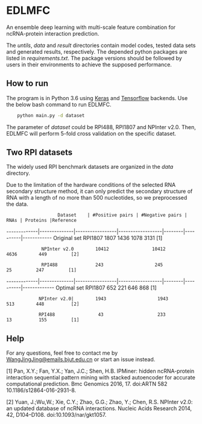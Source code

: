 # EDLMFC
 An ensemble deep learning with multi-scale feature  combination for ncRNA-protein interaction prediction. 

The _untils_, _data_ and _result_ directories contain model codes, tested data sets and generated results, respectively.
The depended python packages are listed in _requirements.txt_. The package versions should be followed by users in their environments to achieve the supposed performance.

## How to run

The program is in Python 3.6 using [Keras](https://keras.io/) and [Tensorflow](https://www.tensorflow.org/) backends. Use the below bash command to run EDLMFC.

```bash
    python main.py -d dataset
```

The parameter of _dataset_ could be RPI488, RPI1807 and NPInter v2.0. Then, EDLMFC will perform 5-fold cross validation on the specific dataset.


## Two RPI datasets

The widely used RPI benchmark datasets are organized in the _data_ directory. 

Due to the limitation of the hardware conditions of the selected RNA secondary structure method, it can only predict the secondary structure of RNA with a length of no more than 500 nucleotides, so we preprocessed the data.

                       Dataset    | #Positive pairs | #Negative pairs | RNAs | Proteins |Reference
-------------|--------------|-----------------|------------------|--------|----------|------------
Original set     RPI1807             1807                  1436            1078       3131        [1]

                 NPInter v2.0        10412                10412           4636        449         [2]
                 
                 RPI488              243                   245             25         247         [1]
-------------|--------------|-----------------|------------------|--------|----------|-------------
Optimal set     RPI1807              652                    221              646        868         [1]

                NPInter v2.0|        1943                   1943            513        448          [2]
                
                RPI488                43                    233             13          155         [1]
## Help

For any questions, feel free to contact me by WangJingJing@emails.bjut.edu.cn or start an issue instead.


[1] Pan, X.Y.; Fan, Y.X.; Yan, J.C.; Shen, H.B. IPMiner: hidden ncRNA-protein interaction sequential pattern mining with stacked autoencoder for accurate computational prediction. Bmc Genomics 2016, 17. doi:ARTN 582 10.1186/s12864-016-2931-8.

[2] Yuan, J.;Wu,W.; Xie, C.Y.; Zhao, G.G.; Zhao, Y.; Chen, R.S. NPInter v2.0: an updated database of ncRNA interactions. Nucleic Acids Research 2014, 42, D104–D108. doi:10.1093/nar/gkt1057.

